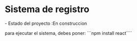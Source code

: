 <h1>Sistema de registro</h1>
- Estado del proyecto :En construccion

para ejecutar el sistema, debes poner:
```npm install react````
